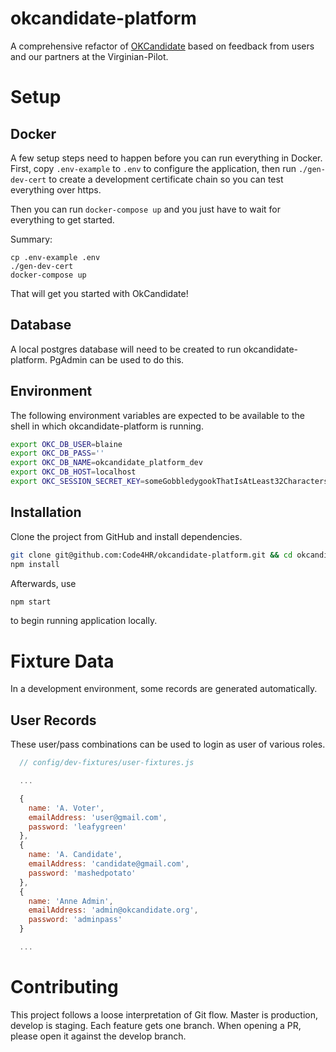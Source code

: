 # okcandidate-platform
A comprehensive refactor of [OKCandidate](https://github.com/Code4HR/okcandidate/) based on feedback from users and our partners at the Virginian-Pilot.

# Setup

## Docker

A few setup steps need to happen before you can run everything in Docker.
First, copy `.env-example` to `.env` to configure the application, then run
`./gen-dev-cert` to create a development certificate chain so you can test
everything over https.

Then you can run `docker-compose up` and you just have to wait for everything to
get started.

Summary:

    cp .env-example .env
    ./gen-dev-cert
    docker-compose up

That will get you started with OkCandidate!

## Database
A local postgres database will need to be created to run okcandidate-platform.  PgAdmin can be used to do this.

## Environment
The following environment variables are expected to be available to the shell in which okcandidate-platform is running.
```bash
export OKC_DB_USER=blaine
export OKC_DB_PASS=''
export OKC_DB_NAME=okcandidate_platform_dev
export OKC_DB_HOST=localhost
export OKC_SESSION_SECRET_KEY=someGobbledygookThatIsAtLeast32CharactersLong
```

## Installation
Clone the project from GitHub and install dependencies.
```bash
git clone git@github.com:Code4HR/okcandidate-platform.git && cd okcandidate-platform
npm install
```

Afterwards, use
```bash
npm start
```
to begin running application locally.

# Fixture Data
In a development environment, some records are generated automatically.  

## User Records
These user/pass combinations can be used to login as user of various roles.
```js
  // config/dev-fixtures/user-fixtures.js

  ...

  {
    name: 'A. Voter',
    emailAddress: 'user@gmail.com',
    password: 'leafygreen'
  },
  {
    name: 'A. Candidate',
    emailAddress: 'candidate@gmail.com',
    password: 'mashedpotato'
  },
  {
    name: 'Anne Admin',
    emailAddress: 'admin@okcandidate.org',
    password: 'adminpass'
  }

  ...

```

# Contributing
This project follows a loose interpretation of Git flow. Master is production, develop is staging. Each feature gets one branch.  When opening a PR, please open it against the develop branch.
